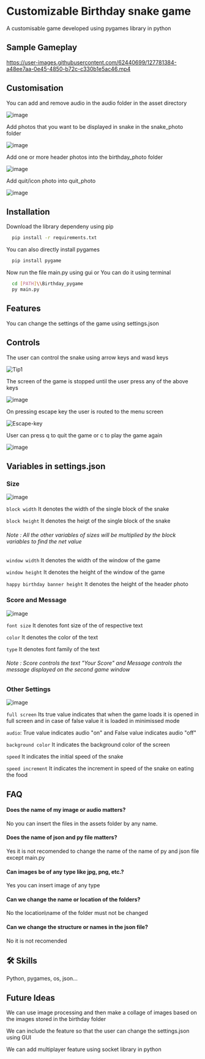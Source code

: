 
# Customizable Birthday snake game
A customisable game developed using pygames library in python

## Sample Gameplay

https://user-images.githubusercontent.com/62440699/127781384-a48ee7aa-0e45-4850-b72c-c330b1e5ac46.mp4

## Customisation

You can add and remove audio in the audio folder in the asset directory

![image](https://user-images.githubusercontent.com/62440699/127781155-8e52de99-390a-4aa1-b38e-74dcb4c5e112.png)


Add photos that you want to be displayed in snake in the snake_photo folder

![image](https://user-images.githubusercontent.com/62440699/127781173-1f85172d-ab78-4bb9-905d-60a7b3699888.png)


Add one or more header photos into the birthday_photo folder

![image](https://user-images.githubusercontent.com/62440699/127781192-f91b7e75-84cf-4f58-9403-aef497d7f54a.png)

Add quit/icon photo into quit_photo

![image](https://user-images.githubusercontent.com/62440699/127781209-78cdaafe-6779-46d0-b7e2-2681acb46c9d.png)

## Installation

Download the library dependeny using pip

```bash
  pip install -r requirements.txt
```
You can also directly install pygames
```bash
  pip install pygame
```
Now run the file main.py using gui
or You can do it using terminal 
```bash
  cd [PATH]\\Birthday_pygame
  py main.py
```




    
## Features
You can change the settings of the game using settings.json

  
## Controls

The user can control the snake using arrow keys and wasd keys

![Tip1](https://user-images.githubusercontent.com/62440699/127781259-50e62480-7b0d-4de7-a684-daed84c49c6e.jpg)


The screen of the game is stopped until the user press any of the above keys

![image](https://user-images.githubusercontent.com/62440699/127781285-62b65309-4ff4-4001-8cc0-08a710706809.png)


On pressing escape key the user is routed to the menu screen

![Escape-key](https://user-images.githubusercontent.com/62440699/127781300-a49191a6-6097-4ecf-a58c-938c8d105047.jpg)


User can press q to quit the game or c to play the game again

![image](https://user-images.githubusercontent.com/62440699/127781311-fde250e5-ee56-4900-a481-06ea2a41550a.png)


  
## Variables in settings.json
  ### Size
  
  
![image](https://user-images.githubusercontent.com/62440699/127781336-8f4c5e65-b484-4e1c-a601-5e4e0cfb444f.png)

`block width` It denotes the width of the single block of the snake

`block height` It denotes the heigt of the single block of the snake
  ###### Note : All the other variables of sizes will be multiplied by the block variables to find the net value

`window width` It denotes the width of the window of the game

`window height` It denotes the height of the window of the game

`happy birthday banner height` It denotes the height of the header photo


### Score and Message
![image](https://user-images.githubusercontent.com/62440699/127781346-3712a0d4-0a26-488b-84da-64b06c45c09f.png)


`font size` It denotes font size of the of respective text

`color`  It denotes the color of the text

`type`  It denotes font family of the text
       

###### Note : Score controls the text "Your Score" and Message controls the message displayed on the second game window
### Other Settings
![image](https://user-images.githubusercontent.com/62440699/127781356-63d3fa44-ac34-4584-b405-82caf47e8e1b.png)

`full screen` Its true value indicates that when the game loads it is opened in full screen and in case of false value it is loaded in minimissed mode

`audio`: True value indicates audio "on" and False value indicates audio "off"

`background color` It indicates the background color of the screen
    
`speed` It indicates the initial speed of the snake

`speed increment` It indicates the increment in speed of the snake on eating the food

## FAQ

#### Does the name of my image or audio matters?

No you can insert the files in the assets folder by any name.

#### Does the name of json and py file matters?

Yes it is not recomended to change the name of the name of py and json file except main.py

#### Can images be of any type like jpg, png, etc.?

Yes you can insert image of any type

#### Can we change the name or location of the folders?

No the location\name of the folder must not be changed

#### Can we change the structure or names in the json file?

No it is not recomended


## 🛠 Skills
Python, pygames, os, json...

## Future Ideas

We can use image processing and then make a collage of images based on the images stored in the birthday folder

We can include the feature so that the user can change the settings.json using GUI

We can add multiplayer feature using socket library in python
  
